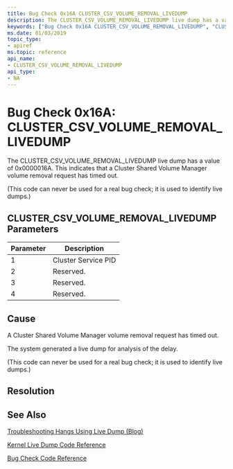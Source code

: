 ```yaml
---
title: Bug Check 0x16A CLUSTER_CSV_VOLUME_REMOVAL_LIVEDUMP
description: The CLUSTER_CSV_VOLUME_REMOVAL_LIVEDUMP live dump has a value of 0x0000016A. This indicates that a Cluster Shared Volume Manager volume removal request has timed out.
keywords: ["Bug Check 0x16A CLUSTER_CSV_VOLUME_REMOVAL_LIVEDUMP", "CLUSTER_CSV_VOLUME_REMOVAL_LIVEDUMP"]
ms.date: 01/03/2019
topic_type:
- apiref
ms.topic: reference
api_name:
- CLUSTER_CSV_VOLUME_REMOVAL_LIVEDUMP
api_type:
- NA
---
```


# Bug Check 0x16A: CLUSTER\_CSV\_VOLUME\_REMOVAL\_LIVEDUMP

The CLUSTER\_CSV\_VOLUME\_REMOVAL\_LIVEDUMP live dump has a value of 0x0000016A. This indicates that a Cluster Shared Volume Manager volume removal request has timed out.

(This code can never be used for a real bug check; it is used to identify live dumps.)

## CLUSTER\_CSV\_VOLUME\_REMOVAL\_LIVEDUMP Parameters

|Parameter|Description|
|--- |--- |
|1| Cluster Service PID|
|2| Reserved.|
|3| Reserved.|
|4| Reserved.|

## Cause
A Cluster Shared Volume Manager volume removal request has timed out.

The system generated a live dump for analysis of the delay.

(This code can never be used for a real bug check; it is used to identify live dumps.)

## Resolution
 

## See Also

[Troubleshooting Hangs Using Live Dump (Blog)](https://techcommunity.microsoft.com/t5/Failover-Clustering/bg-p/FailoverClustering)

[Kernel Live Dump Code Reference](bug-check-code-reference-live-dump.md)

[Bug Check Code Reference](bug-check-code-reference2.md)